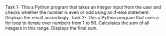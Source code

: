 Task 1- This a Python program that takes an integer input from the user and checks whether the number is even or odd using an if-else statement. Displays the result accordingly.
Task 2- This a Python program that uses a for loop to iterate over numbers from 1 to 50. Calculates the sum of all integers in this range. Displays the final sum.
